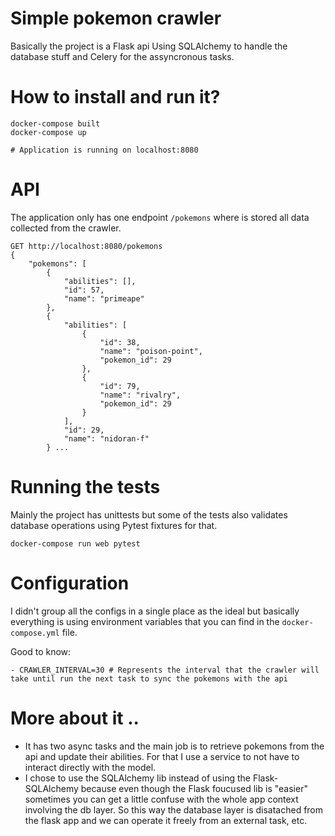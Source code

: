 # Simple pokemon crawler

Basically the project is a Flask api Using SQLAlchemy to handle the database stuff and Celery for the assyncronous tasks.

# How to install and run it?
```
docker-compose built
docker-compose up

# Application is running on localhost:8080
```

# API
The application only has one endpoint `/pokemons` where is stored all data collected from the crawler.
```
GET http://localhost:8080/pokemons
{
    "pokemons": [
        {
            "abilities": [],
            "id": 57,
            "name": "primeape"
        },
        {
            "abilities": [
                {
                    "id": 38,
                    "name": "poison-point",
                    "pokemon_id": 29
                },
                {
                    "id": 79,
                    "name": "rivalry",
                    "pokemon_id": 29
                }
            ],
            "id": 29,
            "name": "nidoran-f"
        } ...
```

# Running the tests
Mainly the project has unittests but some of the tests also validates database operations using Pytest fixtures for that.
```
docker-compose run web pytest
```

# Configuration
I didn't group all the configs in a single place as the ideal but basically everything is using environment variables that you can find in the `docker-compose.yml` file.

Good to know:
```
- CRAWLER_INTERVAL=30 # Represents the interval that the crawler will take until run the next task to sync the pokemons with the api
```

# More about it ..
- It has two async tasks and the main job is to retrieve pokemons from the api and update their abilities. For that I use a service to not have to interact directly with
the model.
- I chose to use the SQLAlchemy lib instead of using the Flask-SQLAlchemy because even though the Flask foucused lib is "easier" sometimes you can get a little confuse
  with the whole app context involving the db layer. So this way the database layer is disatached from the flask app and we can operate it freely from an external task,
etc.
